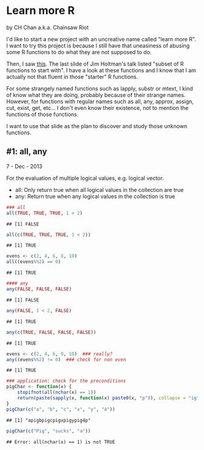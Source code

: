 # Learn more R

by CH Chan a.k.a. Chainsaw Riot


I'd like to start a new project with an uncreative name called "learn more R".
I want to try this project is because I still have that uneasiness of abusing some R functions to do what they are not supposed to do.

Then, I saw [this](http://datatable.r-forge.r-project.org/JimHoltman.pdf).
The last slide of Jim Holtman's talk listed "subset of R functions to start with". I have a look at these functions and I know that I am actually not that fluent in those "starter" R functions.

For some strangely named functions such as lapply, substr or mtext, I kind of know what they are doing, probably because of their strange names. However, for functions with regular names such as all, any, approx, assign, cut, exist, get, etc... I don't even know their existence, not to mention the functions of those functions.

I want to use that slide as the plan to discover and study those unknown functions.

## #1: all, any

7 - Dec - 2013

For the evaluation of multiple logical values, e.g. logical vector.

* all: Only return true when all logical values in the collection are true
* any: Return true when any logical values in the collection is true 


```r
### all
all(TRUE, TRUE, TRUE, 1 > 2)
```

```
## [1] FALSE
```

```r
all(c(TRUE, TRUE, TRUE, 1 < 2))
```

```
## [1] TRUE
```

```r
evens <- c(2, 4, 6, 8, 10)
all((evens%%2) == 0)
```

```
## [1] TRUE
```

```r
#### any
any(FALSE, FALSE, FALSE)
```

```
## [1] FALSE
```

```r
any(FALSE, 1 < 2, FALSE)
```

```
## [1] TRUE
```

```r
any(c(TRUE, FALSE, FALSE, FALSE))
```

```
## [1] TRUE
```

```r
evens <- c(2, 4, 6, 9, 10)  ### really?
any((evens%%2) != 0)  ### check for non even
```

```
## [1] TRUE
```

```r
### application: check for the preconditions
pigChar <- function(x) {
    stopifnot(all(nchar(x) == 1))
    return(paste(sapply(x, function(x) paste0(x, "p")), collapse = "ig"))
}
pigChar(c("a", "b", "c", "x", "y", "4"))
```

```
## [1] "apigbpigcpigxpigypig4p"
```

```r
pigChar(c("Pig", "sucks", "a"))
```

```
## Error: all(nchar(x) == 1) is not TRUE
```

